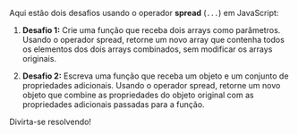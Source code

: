 Aqui estão dois desafios usando o operador **spread** (`...`) em JavaScript:

1. **Desafio 1:**
   Crie uma função que receba dois arrays como parâmetros. Usando o operador spread, retorne um novo array que contenha todos os elementos dos dois arrays combinados, sem modificar os arrays originais.

2. **Desafio 2:**
   Escreva uma função que receba um objeto e um conjunto de propriedades adicionais. Usando o operador spread, retorne um novo objeto que combine as propriedades do objeto original com as propriedades adicionais passadas para a função.

Divirta-se resolvendo!
